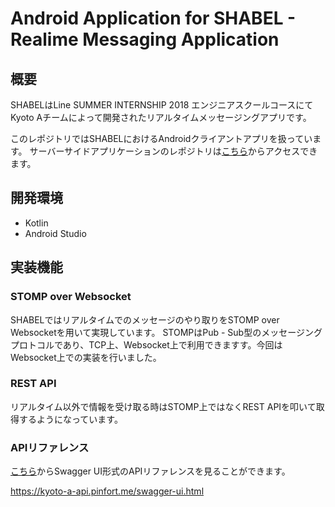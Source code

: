 # Android Application for SHABEL - Realime Messaging Application

## 概要
SHABELはLine SUMMER INTERNSHIP 2018 エンジニアスクールコースにてKyoto Aチームによって開発されたリアルタイムメッセージングアプリです。

このレポジトリではSHABELにおけるAndroidクライアントアプリを扱っています。
サーバーサイドアプリケーションのレポジトリは[こちら](https://github.com/line-school2018summer/kyoto-a-api)からアクセスできます。

## 開発環境
- Kotlin
- Android Studio

## 実装機能

### STOMP over Websocket
SHABELではリアルタイムでのメッセージのやり取りをSTOMP over Websocketを用いて実現しています。
STOMPはPub - Sub型のメッセージングプロトコルであり、TCP上、Websocket上で利用できますす。今回はWebsocket上での実装を行いました。

### REST API
リアルタイム以外で情報を受け取る時はSTOMP上ではなくREST APIを叩いて取得するようになっています。


### APIリファレンス
[こちら](https://kyoto-a-api.pinfort.me/swagger-ui.html)からSwagger UI形式のAPIリファレンスを見ることができます。

https://kyoto-a-api.pinfort.me/swagger-ui.html
